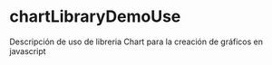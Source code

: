 # chartLibraryDemoUse
Descripción de uso de libreria Chart para la creación de gráficos en javascript
